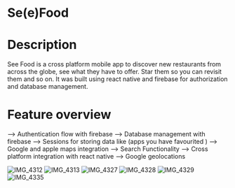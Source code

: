 # Se(e)Food

# Description

See Food is a cross platform mobile app to discover new restaurants from across the globe, see what they have to offer. Star them so you can revisit them and so on. It was built using react native and firebase for authorization and database management.

# Feature overview

--> Authentication flow with firebase
--> Database management with firebase
--> Sessions for storing data like (apps you have favourited )
--> Google and apple maps integration
--> Search Functionality
--> Cross platform integration with react native
--> Google geolocations


![IMG_4312](https://user-images.githubusercontent.com/71564661/164979722-f5e739a1-7e72-460f-987d-996b9977b7e3.PNG)
![IMG_4313](https://user-images.githubusercontent.com/71564661/164979760-3a34fb92-d260-4a2d-afd1-b053178fc83a.PNG)
![IMG_4327](https://user-images.githubusercontent.com/71564661/164979763-025c3483-384f-427b-b0da-9d44f9cff514.PNG)
![IMG_4328](https://user-images.githubusercontent.com/71564661/164979765-8c0d8a2e-7447-477a-a5f9-0a591dcc563d.PNG)
![IMG_4329](https://user-images.githubusercontent.com/71564661/164979770-31d84bf3-633b-48ae-b1f6-7892db216e81.PNG)
![IMG_4335](https://user-images.githubusercontent.com/71564661/164979783-db9425e0-5d3a-4975-a0d8-3d1128bd3b4f.PNG)
